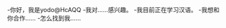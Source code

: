 -你好，我是yodo@HcAQQ
-我对……感兴趣。
-我目前正在学习汉语。
-我想和你合作……
-怎么找到我……

<!---
HcAQQ/HcAQQ是一个特殊的存储库，因为它的'README. Mdyou（这个文件）出现在您的GitHub配置文件中。
您可以单击预览链接查看更改。
--->
